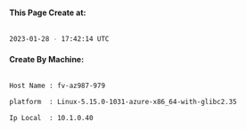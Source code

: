 
   
#### This Page Create at:

```bash

2023-01-28 - 17:42:14 UTC

```

#### Create By Machine:

```bash

Host Name : fv-az987-979

platform  : Linux-5.15.0-1031-azure-x86_64-with-glibc2.35

Ip Local  : 10.1.0.40

```

